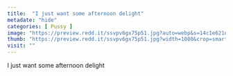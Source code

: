 ```yaml
---
title:  "I just want some afternoon delight"
metadate: "hide"
categories: [ Pussy ]
image: "https://preview.redd.it/ssvpv6gx75p51.jpg?auto=webp&s=14c1e621db84ec3bf0a799882901e6eb2a18727c"
thumb: "https://preview.redd.it/ssvpv6gx75p51.jpg?width=1080&crop=smart&auto=webp&s=64284e2ae52964897433676f48c901fdf8e49136"
visit: ""
---
```

I just want some afternoon delight
